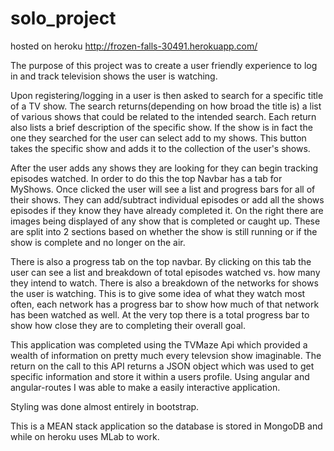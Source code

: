 # solo_project

hosted on heroku http://frozen-falls-30491.herokuapp.com/

The purpose of this project was to create a user friendly experience to log in and track television shows the user is watching.

Upon registering/logging in a user is then asked to search for a specific title of a TV show.  The search returns(depending on how broad the title is) a list of various shows that could be related to the intended search. Each return also lists a brief description of the specific show.  If the show is in fact the one they searched for the user can select add to my shows.  This button takes the specific show and adds it to the collection of the user's shows.  

After the user adds any shows they are looking for they can begin tracking episodes watched.  In order to do this the top Navbar has a tab for MyShows.  Once clicked the user will see a list and progress bars for all of their shows.  They can add/subtract individual episodes or add all the shows episodes if they know they have already completed it.  On the right there are images being displayed of any show that is completed or caught up.  These are split into 2 sections based on whether the show is still running or if the show is complete and no longer on the air.  

There is also a progress tab on the top navbar.  By clicking on this tab the user can see a list and breakdown of total episodes watched vs. how many they intend to watch.  There is also a breakdown of the networks for shows the user is watching.  This is to give some idea of what they watch most often, each network has a progress bar to show how much of that network has been watched as well.  At the very top there is a total progress bar to show how close they are to completing their overall goal.

This application was completed using the TVMaze Api which provided a wealth of information on pretty much every televsion show imaginable.  The return on the call to this API returns a JSON object which was used to get specific information and store it within a users profile.  Using angular and angular-routes I was able to make a easily interactive application.  

Styling was done almost entirely in bootstrap.

This is a MEAN stack application so the database is stored in MongoDB and while on heroku uses MLab to work.
